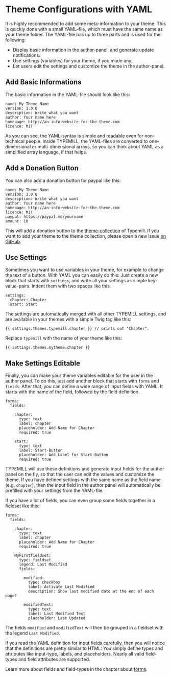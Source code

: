# Theme Configurations with YAML

It is highly recommended to add some meta-information to your theme. This is quickly done with a small YAML-file, which must have the same name as your theme folder. The YAML-file has up to three parts and is used for the following:

* Display basic information in the author-panel, and generate update notifications.
* Use settings (variables) for your theme, if you made any.
* Let users edit the settings and customize the theme in the author-panel.

## Add Basic Informations 

The basic information in the YAML-file should look like this: 

```
name: My Theme Name
version: 1.0.0
description: Write what you want
author: Your name here
homepage: http://an-info-website-for-the-theme.com
licence: MIT
```

As you can see, the YAML-syntax is simple and readable even for non-technical people. Inside TYPEMILL, the YAML-files are converted to one-dimensional or multi-dimensional arrays, so you can think about YAML as a simplified array language, if that helps. 

## Add a Donation Button

You can also add a donation button for paypal like this:

```
name: My Theme Name
version: 1.0.0
description: Write what you want
author: Your name here
homepage: http://an-info-website-for-the-theme.com
licence: MIT
paypal: https://paypal.me/yourname
amount: 10
```

This will add a donation button to the [theme-collection](https://themes.typemill.net) of Typemill. If you want to add your theme to the theme collection, please open a new issue [on GitHub](https://github.com/typemill/typemill).

## Use Settings

Sometimes you want to use variables in your theme, for example to change the text of a button. With YAML you can easily do this: Just create a new block that starts with `settings`, and write all your settings as simple key-value-pairs. Indent them with two spaces like this: 

```
settings:
  chapter: Chapter
  start: Start
```

The settings are automatically merged with all other TYPEMILL settings, and are available in your themes with a simple Twig tag like this:

```
{{ settings.themes.typemill.chapter }} // prints out "Chapter".
```

Replace  `typemill` with the name of your theme like this:

````
{{ settings.themes.mytheme.chapter }}
````



## Make Settings Editable

Finally, you can make your theme variables editable for the user in the author panel. To do this, just add another block that starts with `forms` and `fields`. After that, you can define a wide range of input fields with YAML. It starts with the name of the field, followed by the field definition. 

```
forms:
  fields:

    chapter:
      type: text
      label: chapter
      placeholder: Add Name for Chapter
      required: true

    start:
      type: text
      label: Start-Button
      placeholder: Add Label for Start-Button
      required: true
```

TYPEMILL will use these definitions and generate input fields for the author panel on the fly, so that the user can edit the values and customize the theme. If you have defined settings with the same name as the field name (e.g. `chapter`), then the input field in the author panel will automatically be prefilled with your settings from the YAML-file. 

If you have a lot of fields, you can even group some fields together in a fieldset like this:

````
forms:
  fields:

    chapter:
      type: text
      label: chapter
      placeholder: Add Name for Chapter
      required: true

    MyFirstfieldset:
      type: fieldset
      legend: Last Modified
      fields:

        modified:
          type: checkbox
          label: Activate Last Modified
          description: Show last modified date at the end of each page?

        modifiedText:
          type: text
          label: Last Modified Text
          placeholder: Last Updated

````

The fields `modified` and `modifiedText` will then be grouped in a fieldset with the legend `Last Modified`.

If you read the YAML definition for input fields carefully, then you will notice that the definitions are pretty similar to HTML: You simply define types and attributes like input-type, labels, and placeholders. Nearly all valid field-types and field attributes are supported. 

Learn more about fields and field-types in the chapter about [forms](/forms).